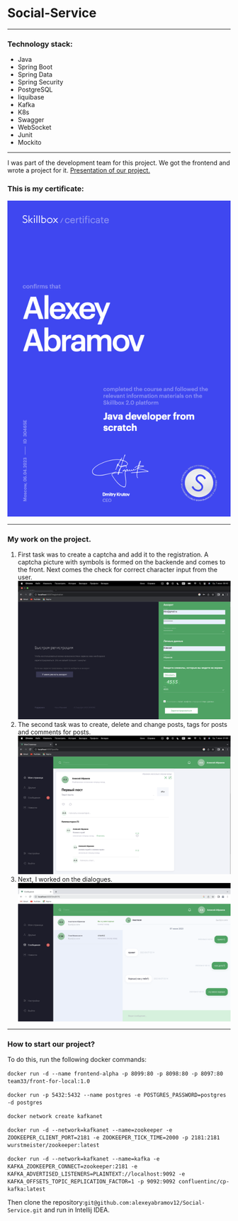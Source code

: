 # Social-Service

----


### Technology stack: 
* Java 
* Spring Boot 
* Spring Data 
* Spring Security 
* PostgreSQL
* liquibase 
* Kafka
* K8s
* Swagger 
* WebSocket 
* Junit
* Mockito

____

I was part of the development team for this project. We got the frontend and wrote a project for it. 
[Presentation of our project.](https://www.youtube.com/watch?v=O9mZNYOEGKc)

### This is my certificate:

![certificate](images/certificate.png)

____

### My work on the project.

1. First task was to create a captcha and add it to the registration. A captcha picture with symbols is formed on the backende and comes to the front. Next comes the check for correct character input from the user. ![captcha](images/Captcha.png)
2. The second task was to create, delete and change posts, tags for posts and comments for posts. ![Posts](images/Posts.png)
3. Next, I worked on the dialogues.![Dialogs](images/Dialogs.png)

____

### How to start our project?

To do this, run the following docker commands:

``docker run -d --name frontend-alpha -p 8099:80 -p 8098:80 -p 8097:80 team33/front-for-local:1.0``

``docker run -p 5432:5432 --name postgres -e POSTGRES_PASSWORD=postgres -d postgres``

``docker network create kafkanet``

``docker run -d --network=kafkanet --name=zookeeper -e ZOOKEEPER_CLIENT_PORT=2181 -e ZOOKEEPER_TICK_TIME=2000 -p 2181:2181 wurstmeister/zookeeper:latest``

``docker run -d --network=kafkanet --name=kafka -e KAFKA_ZOOKEEPER_CONNECT=zookeeper:2181 -e KAFKA_ADVERTISED_LISTENERS=PLAINTEXT://localhost:9092 -e KAFKA_OFFSETS_TOPIC_REPLICATION_FACTOR=1 -p 9092:9092 confluentinc/cp-kafka:latest``

Then clone the repository:``git@github.com:alexeyabramov12/Social-Service.git`` and run in Intellij IDEA.


